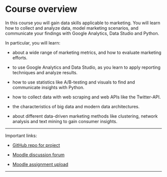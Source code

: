 # Course overview

In this course you will gain data skills applicable to marketing. You will learn how to collect and analyze data, model marketing scenarios, and communicate your findings with Google Analytics, Data Studio and Python.

In particular, you will learn:

- about a wide range of marketing metrics, and how to evaluate marketing efforts.

- to use Google Analytics and Data Studio, as you learn to apply reporting techniques and analyze results.

- how to use statistics like A/B-testing and visuals to find and communicate insights with Python.

- how to collect data with web scraping and web APIs like the Twitter-API.

- the characteristics of big data and modern data architectures.

- about different data-driven marketing methods like clustering, network analysis and text mining to gain consumer insights.


---

Important links:

- [GitHub repo for project](https://github.com/om2-ws22/project)

- [Moodle discussion forum](https://e-learning.hdm-stuttgart.de/moodle/mod/forum/view.php?id=87724)

- [Moodle assignment upload](https://e-learning.hdm-stuttgart.de/moodle/course/view.php?id=2233#section-2)

---


